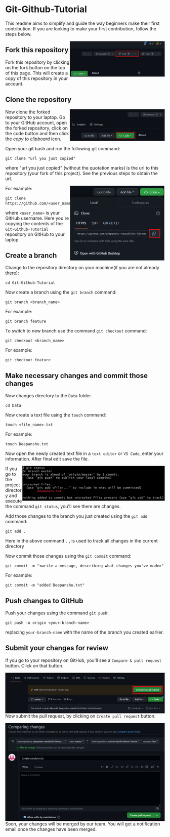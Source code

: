 # Git-Github-Tutorial
This readme aims to simplify and guide the way beginners make their first contribution. If you are looking to make your first contribution, follow the steps below.

<img align="right" width="300" src="./assets/fork.png" alt="fork this repository" />

## Fork this repository

Fork this repository by clicking on the fork button on the top of this page.
This will create a copy of this repository in your account.

## Clone the repository

<img align="right" width="300" src="./assets/clone.png" alt="clone this repository"/>

Now clone the forked repository to your laptop. Go to your GitHub account, open the forked repository, click on the code button and then click the _copy to clipboard_ icon.

Open your git bash and run the following git command:

```
git clone "url you just copied"
```

where "url you just copied" (without the quotation marks) is the url to this repository (your fork of this project). See the previous steps to obtain the url.

<img align="right" width="300" src="./assets/copy_to_clipboard.png" alt="copy URL to clipboard" />

For example:

```
git clone https://github.com/<user_name>/<repository_link>.git
```

where `<user_name>` is your GitHub username. Here you're copying the contents of the `Git-Github-Tutorial` repository on GitHub to your laptop.

## Create a branch

Change to the repository directory on your machine(if you are not already there):

```
cd Git-Github-Tutorial
```

Now create a branch using the `git branch` command:

```
git branch <branch_name>
```

For example:

```
git branch feature
```

To switch to new branch use the command `git checkout` command:

```
git checkout <branch_name>
```

For example:

```
git checkout feature
```

## Make necessary changes and commit those changes

Now changes directory to the `Data` folder.

```
cd Data
```

Now create a text file using the `touch` command:

```
touch <file_name>.txt
```

For example:

```
touch Deepanshu.txt
```

Now open the newly created text file in a `text editor` or `VS Code`, enter your information. After final edit save the file. 

<img align="right" width="450" src="./assets/git_status.png" alt="git status" />

If you go to the project directory and execute the command `git status`, you'll see there are changes.

Add those changes to the branch you just created using the `git add` command:

```
git add .
```

Here in the above command `.` , is used to track all changes in the current directory

Now commit those changes using the `git commit` command:

```
git commit -m "<write a message, describing what changes you've made>"
```

For example:

```
git commit -m "added Deepanshu.txt"
```

## Push changes to GitHub

Push your changes using the command `git push`:

```
git push -u origin <your-branch-name>
```

replacing `your-branch-name` with the name of the branch you created earlier.

## Submit your changes for review

If you go to your repository on GitHub, you'll see a `Compare & pull request` button. Click on that button.

<img style="float: right;" src="./assets/compare&PR.png" alt="create a pull request" />

Now submit the pull request, by clicking on `Create pull request` button.

<img style="float: right;" src="./assets/submitPR.png" alt="submit pull request" />

Soon, your changes will be merged by our team. You will get a notification email once the changes have been merged.